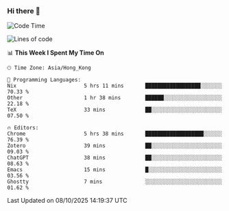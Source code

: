 ### Hi there 👋

<!--
**nicehiro/nicehiro** is a ✨ _special_ ✨ repository because its `README.md` (this file) appears on your GitHub profile.

Here are some ideas to get you started:

- 🔭 I’m currently working on ...
- 🌱 I’m currently learning ...
- 👯 I’m looking to collaborate on ...
- 🤔 I’m looking for help with ...
- 💬 Ask me about ...
- 📫 How to reach me: ...
- 😄 Pronouns: ...
- ⚡ Fun fact: ...
-->

<!--START_SECTION:waka-->
![Code Time](http://img.shields.io/badge/Code%20Time-1%2C123%20hrs%2031%20mins-blue)

![Lines of code](https://img.shields.io/badge/From%20Hello%20World%20I%27ve%20Written-1.9%20million%20lines%20of%20code-blue)

📊 **This Week I Spent My Time On** 

```text
🕑︎ Time Zone: Asia/Hong_Kong

💬 Programming Languages: 
Nix                      5 hrs 11 mins       ██████████████████░░░░░░░   70.33 % 
Other                    1 hr 38 mins        ██████░░░░░░░░░░░░░░░░░░░   22.18 % 
TeX                      33 mins             ██░░░░░░░░░░░░░░░░░░░░░░░   07.50 % 

🔥 Editors: 
Chrome                   5 hrs 38 mins       ███████████████████░░░░░░   76.39 % 
Zotero                   39 mins             ██░░░░░░░░░░░░░░░░░░░░░░░   09.03 % 
ChatGPT                  38 mins             ██░░░░░░░░░░░░░░░░░░░░░░░   08.63 % 
Emacs                    15 mins             █░░░░░░░░░░░░░░░░░░░░░░░░   03.56 % 
Ghostty                  7 mins              ░░░░░░░░░░░░░░░░░░░░░░░░░   01.62 % 
```


 Last Updated on 08/10/2025 14:19:37 UTC
<!--END_SECTION:waka-->
